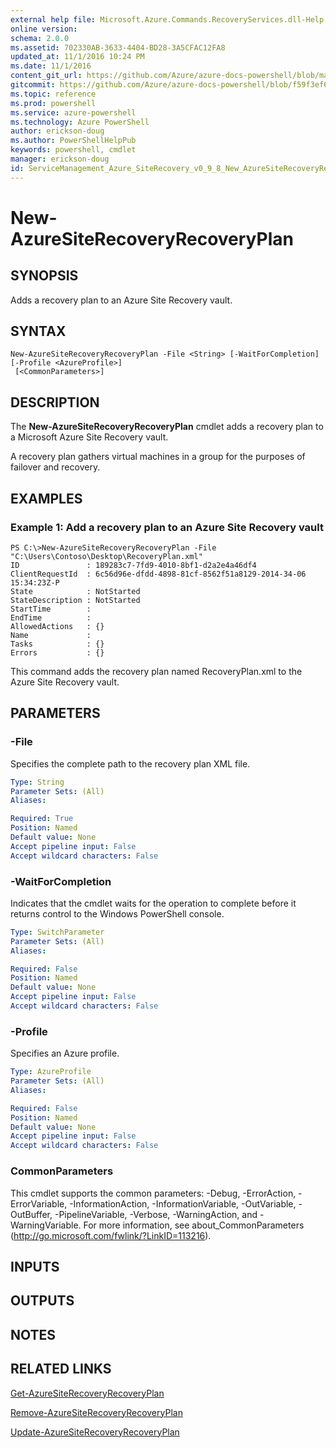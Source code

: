```yaml
---
external help file: Microsoft.Azure.Commands.RecoveryServices.dll-Help.xml
online version: 
schema: 2.0.0
ms.assetid: 702330AB-3633-4404-BD28-3A5CFAC12FA8
updated_at: 11/1/2016 10:24 PM
ms.date: 11/1/2016
content_git_url: https://github.com/Azure/azure-docs-powershell/blob/master/azureps-cmdlets-docs/ServiceManagement/Azure.SiteRecovery/v0.9.8/New-AzureSiteRecoveryRecoveryPlan.md
gitcommit: https://github.com/Azure/azure-docs-powershell/blob/f59f3ef60bc592383812213e69fd77ba950759ed/azureps-cmdlets-docs/ServiceManagement/Azure.SiteRecovery/v0.9.8/New-AzureSiteRecoveryRecoveryPlan.md
ms.topic: reference
ms.prod: powershell
ms.service: azure-powershell
ms.technology: Azure PowerShell
author: erickson-doug
ms.author: PowerShellHelpPub
keywords: powershell, cmdlet
manager: erickson-doug
id: ServiceManagement_Azure_SiteRecovery_v0_9_8_New_AzureSiteRecoveryRecoveryPlan_md
---
```


# New-AzureSiteRecoveryRecoveryPlan

## SYNOPSIS
Adds a recovery plan to an Azure Site Recovery vault.

## SYNTAX

```
New-AzureSiteRecoveryRecoveryPlan -File <String> [-WaitForCompletion] [-Profile <AzureProfile>]
 [<CommonParameters>]
```

## DESCRIPTION
The **New-AzureSiteRecoveryRecoveryPlan** cmdlet adds a recovery plan to a Microsoft Azure Site Recovery vault.

A recovery plan gathers virtual machines in a group for the purposes of failover and recovery.

## EXAMPLES

### Example 1: Add a recovery plan to an Azure Site Recovery vault
```
PS C:\>New-AzureSiteRecoveryRecoveryPlan -File "C:\Users\Contoso\Desktop\RecoveryPlan.xml"
ID               : 189283c7-7fd9-4010-8bf1-d2a2e4a46df4
ClientRequestId  : 6c56d96e-dfdd-4898-81cf-8562f51a8129-2014-34-06 15:34:23Z-P
State            : NotStarted
StateDescription : NotStarted
StartTime        : 
EndTime          : 
AllowedActions   : {}
Name             : 
Tasks            : {}
Errors           : {}
```

This command adds the recovery plan named RecoveryPlan.xml to the Azure Site Recovery vault.

## PARAMETERS

### -File
Specifies the complete path to the recovery plan XML file.

```yaml
Type: String
Parameter Sets: (All)
Aliases: 

Required: True
Position: Named
Default value: None
Accept pipeline input: False
Accept wildcard characters: False
```

### -WaitForCompletion
Indicates that the cmdlet waits for the operation to complete before it returns control to the Windows PowerShell console.

```yaml
Type: SwitchParameter
Parameter Sets: (All)
Aliases: 

Required: False
Position: Named
Default value: None
Accept pipeline input: False
Accept wildcard characters: False
```

### -Profile
Specifies an Azure profile.

```yaml
Type: AzureProfile
Parameter Sets: (All)
Aliases: 

Required: False
Position: Named
Default value: None
Accept pipeline input: False
Accept wildcard characters: False
```

### CommonParameters
This cmdlet supports the common parameters: -Debug, -ErrorAction, -ErrorVariable, -InformationAction, -InformationVariable, -OutVariable, -OutBuffer, -PipelineVariable, -Verbose, -WarningAction, and -WarningVariable. For more information, see about_CommonParameters (http://go.microsoft.com/fwlink/?LinkID=113216).

## INPUTS

## OUTPUTS

## NOTES

## RELATED LINKS

[Get-AzureSiteRecoveryRecoveryPlan](xref:ServiceManagement/Azure.SiteRecovery/v0.9.8/Get-AzureSiteRecoveryRecoveryPlan.md)

[Remove-AzureSiteRecoveryRecoveryPlan](xref:ServiceManagement/Azure.SiteRecovery/v0.9.8/Remove-AzureSiteRecoveryRecoveryPlan.md)

[Update-AzureSiteRecoveryRecoveryPlan](xref:ServiceManagement/Azure.SiteRecovery/v0.9.8/Update-AzureSiteRecoveryRecoveryPlan.md)



